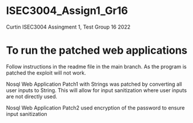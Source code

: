 # ISEC3004_Assign1_Gr16
Curtin ISEC3004 Assingment 1, Test Group 16 2022

# To run the patched web applications

Follow instructions in the readme file in the main branch. As the program is patched the exploit will not work.

Nosql Web Application Patch1 with Strings was patched by converting all user inputs to String. This will allow for input sanitization where user inputs are not directly used.

Nosql Web Application Patch2 used encryption of the password to ensure input sanitization
